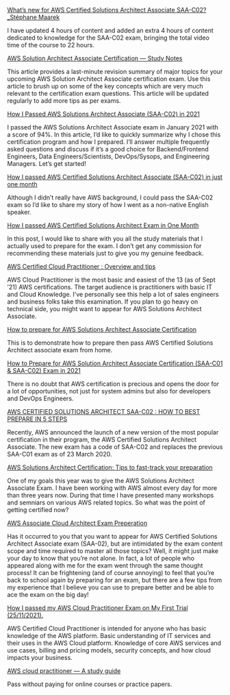 [What’s new for AWS Certified Solutions Architect Associate SAA-C02?_Stéphane Maarek](https://medium.com/@stephane.maarek/whats-new-for-aws-certified-solutions-architect-associate-saa-c02-43774095662)

I have updated 4 hours of content and added an extra 4 hours of content dedicated to knowledge for the SAA-C02 exam, bringing the total video time of the course to 22 hours.

[AWS Solution Architect Associate Certification — Study Notes](https://towardsaws.com/aws-solution-architect-associate-certification-study-notes-c32f50503f8a)

This article provides a last-minute revision summary of major topics for your upcoming AWS Solution Architect Associate certification exam. Use this article to brush up on some of the key concepts which are very much relevant to the certification exam questions. This article will be updated regularly to add more tips as per exams.

[How I Passed AWS Solutions Architect Associate (SAA-C02) in 2021](https://medium.com/swlh/how-i-passed-aws-solutions-architect-associate-saa-c02-in-2021-70ec503fa963)

I passed the AWS Solutions Architect Associate exam in January 2021 with a score of 94%. In this article, I’d like to quickly summarize why I chose this certification program and how I prepared. I’ll answer multiple frequently asked questions and discuss if it’s a good choice for Backend/Frontend Engineers, Data Engineers/Scientists, DevOps/Sysops, and Engineering Managers. Let’s get started!

[How I passed AWS Certified Solutions Architect Associate (SAA-C02) in just one month](https://yutaroshimamura.medium.com/how-i-passed-aws-saa-c02-in-one-month-fe5c612dae1)

Although I didn’t really have AWS background, I could pass the SAA-C02 exam so I’d like to share my story of how I went as a non-native English speaker.

[How I passed AWS Certified Solutions Architect Exam in One Month](https://thepoints.medium.com/how-i-passed-aws-certified-solutions-architect-exam-in-one-month-without-any-prior-experience-a1f66dc4dfb3)

In this post, I would like to share with you all the study materials that I actually used to prepare for the exam. I don’t get any commission for recommending these materials just to give you my genuine feedback.

[AWS Certified Cloud Practitioner : Overview and tips](https://medium.com/@jayjoshi1/aws-cloud-practitioner-704d5d5e1f66)

AWS Cloud Practitioner is the most basic and easiest of the 13 (as of Sept ’21) AWS certifications. The target audience is practitioners with basic IT and Cloud Knowledge. I’ve personally see this help a lot of sales engineers and business folks take this examination. If you plan to go heavy on technical side, you might want to appear for AWS Solutions Architect Associate.

[How to prepare for AWS Solutions Architect Associate Certification](https://medium.com/@badawekoo/how-to-prepare-for-aws-solutions-architect-associate-certification-87ef2455f346)

This is to demonstrate how to prepare then pass AWS Certified Solutions Architect associate exam from home.

[How to Prepare for AWS Solution Architect Associate Certification (SAA-C01 & SAA-C02) Exam in 2021](https://medium.com/javarevisited/how-to-prepare-for-aws-solution-architect-associate-certification-saa-c01-saa-c02-exam-in-2021-a6e7e7e771fc)

There is no doubt that AWS certification is precious and opens the door for a lot of opportunities, not just for system admins but also for developers and DevOps Engineers.

[AWS CERTIFIED SOLUTIONS ARCHITECT SAA-C02 : HOW TO BEST PREPARE IN 5 STEPS](https://medium.com/digital-cloud-training/aws-certified-solutions-architect-saa-c02-how-to-best-prepare-in-5-steps-429e0d5797c5)

Recently, AWS announced the launch of a new version of the most popular certification in their program, the AWS Certified Solutions Architect Associate. The new exam has a code of SAA-C02 and replaces the previous SAA-C01 exam as of 23 March 2020.

[AWS Solutions Architect Certification: Tips to fast-track your preparation](https://medium.com/@bansaridesai/aws-solutions-architect-certification-tips-to-fast-track-your-preparation-9fd05c464543)

One of my goals this year was to give the AWS Solutions Architect Associate Exam. I have been working with AWS almost every day for more than three years now. During that time I have presented many workshops and semniars on various AWS related topics. So what was the point of getting certified now?

[AWS Associate Cloud Architect Exam Preperation](https://medium.com/@aliabbasjaffri_/aws-associate-cloud-architect-exam-preperation-d5dbe17ffe9b)

Has it occurred to you that you want to appear for AWS Certified Solutions Architect Associate exam (SAA-02), but are intimidated by the exam content scope and time required to master all those topics? Well, it might just make your day to know that you’re not alone. In fact, a lot of people who appeared along with me for the exam went through the same thought process! It can be frightening (and of course annoying) to feel that you’re back to school again by preparing for an exam, but there are a few tips from my experience that I believe you can use to prepare better and be able to ace the exam on the big day!

[How I passed my AWS Cloud Practitioner Exam on My First Trial (25/11/2021).](https://medium.com/@richards.okiemute/how-i-passed-my-aws-cloud-practitioner-exam-on-my-first-trial-25-11-2021-e3ef613cabd6)

AWS Certified Cloud Practitioner is intended for anyone who has basic knowledge of the AWS platform. Basic understanding of IT services and their uses in the AWS Cloud platform. Knowledge of core AWS services and use cases, billing and pricing models, security concepts, and how cloud impacts your business.

[AWS cloud practitioner — A study guide
](https://medium.com/adventures-in-consumer-technology/aws-cloud-practitioner-a-study-guide-86f4c143c5ef)

Pass without paying for online courses or practice papers.